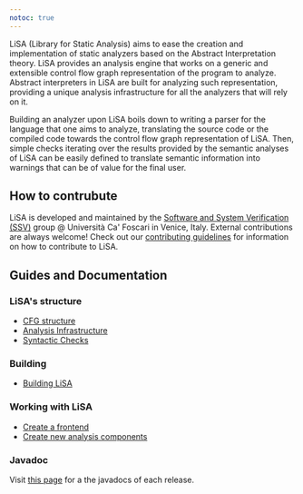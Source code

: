 ```yaml
---
notoc: true
---
```


LiSA (Library for Static Analysis) aims to ease the creation and implementation of static analyzers based on the Abstract Interpretation theory.
LiSA provides an analysis engine that works on a generic and extensible control flow graph representation of the program to analyze. Abstract interpreters in LiSA are built 
for analyzing such representation, providing a unique analysis infrastructure for all the analyzers that will rely on it.

Building an analyzer upon LiSA boils down to writing a parser for the language that one aims to analyze, translating the source code or the compiled code towards 
the control flow graph representation of LiSA. Then, simple checks iterating over the results provided by the semantic analyses of LiSA can be easily defined to translate 
semantic information into warnings that can be of value for the final user. 

## How to contrubute

LiSA is developed and maintained by the [Software and System Verification (SSV)](https://ssv.dais.unive.it/) group @ Università Ca' Foscari in Venice, Italy. External contributions are always welcome! Check out our [contributing guidelines](https://github.com/UniVE-SSV/lisa/blob/master/CONTRIBUTING.md) for information on how to contribute to LiSA.

## Guides and Documentation

### LiSA's structure

* [CFG structure](structure/cfg.md)
* [Analysis Infrastructure](structure/analysis-infrastructure.md)
* [Syntactic Checks](structure/syntactic-checks.md)

### Building

* [Building LiSA](building-lisa.md)
  
### Working with LiSA
    
* [Create a frontend](working/frontends.md)
* [Create new analysis components](working/analyses.md)

### Javadoc

Visit [this page](javadoc/index.md) for a the javadocs of each release.
